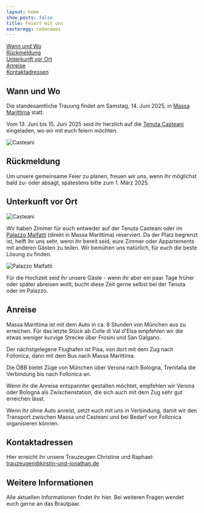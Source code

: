 ```yaml
---
layout: home
show_posts: false
title: Feiert mit uns
easteregg: codenames
---
```


[Wann und Wo](#wann-und-wo)   
[Rückmeldung](#rückmeldung)  
[Unterkunft vor Ort](#unterkunft-vor-ort)  
[Anreise](#anreise)  
[Kontaktadressen](#kontaktadressen)


## Wann und Wo

Die standesamtliche Trauung findet am Samstag, 14. Juni 2025, in [Massa Marittima](https://www.google.com/maps/place/Municipality+of+Massa+Marittima/@43.0504119,10.8880151,20.78z/data=!3m1!5s0x1329eea87a186e11:0xc0810b2e46394cfc!4m15!1m8!3m7!1s0x1329ec02565ae7e5:0x8486199bd0c53120!2s58024+Massa+Marittima,+Grosseto,+Italien!3b1!8m2!3d43.0484939!4d10.8876394!16zL20vMDkwbmgx!3m5!1s0x1329ec04bf87e9af:0x69f3345154f94833!8m2!3d43.0504537!4d10.8880899!16s%2Fg%2F121dvj2b?entry=ttu&g_ep=EgoyMDI0MTExMy4xIKXMDSoASAFQAw%3D%3D) statt.

Vom 13. Juni bis 15. Juni 2025 seid ihr herzlich auf die [Tenuta Casteani](https://www.casteani.it/de/) eingeladen, wo wir mit euch feiern möchten.

<img src="{{site.baseurl | prepend: site.url}}/assets/img/casteani.png" alt="Casteani" />

## Rückmeldung

Um unsere gemeinsame Feier zu planen, freuen wir uns, wenn ihr möglichst bald zu- oder absagt, spätestens bitte zum 1. März 2025.

## Unterkunft vor Ort

<img src="{{site.baseurl | prepend: site.url}}/assets/img/casteani_unterkunft.png" alt="Casteani" />

Wir haben Zimmer für euch entweder auf der Tenuta Casteani oder im [Palazzo Malfatti](https://www.palazzomalfattiresidenzadepoca.com/?lang=en) (direkt in Massa Marittima) reserviert. 
Da der Platz begrenzt ist, helft ihr uns sehr, wenn ihr bereit seid, eure Zimmer oder Appartements mit anderen Gästen zu teilen. 
Wir bemühen uns natürlich, für euch die beste Lösung zu finden.

<img src="{{site.baseurl | prepend: site.url}}/assets/img/palazzo_malfatti.png" alt="Palazzo Malfatti" />


Für die Hochzeit seid ihr unsere Gäste - wenn ihr aber ein paar Tage früher oder später abreisen wollt, bucht diese Zeit gerne selbst bei der Tenuta oder im Palazzo.


## Anreise

Massa Marittima ist mit dem Auto in ca. 8 Stunden von München aus zu erreichen. 
Für das letzte Stück ab Colle di Val d'Elsa empfehlen wir die etwas weniger 
kurvige Strecke über Frosini und San Galgano.

Der nächstgelegene Flughafen ist Pisa, von dort mit dem Zug nach Follonica, dann mit dem Bus nach Massa Marittima.

Die ÖBB bietet Züge von München über Verona nach Bologna, Trenitalia die Verbindung bis nach Follonica an.

Wenn ihr die Anreise entspannter gestalten möchtet, empfehlen wir Verona oder Bologna als Zwischenstation, die sich auch mit dem Zug sehr gut erreichen lässt.

Wenn ihr ohne Auto anreist, setzt euch mit uns in Verbindung, damit wir den Transport zwischen Massa und Casteani und bei Bedarf von Follonica organisieren können.

<!--
## Geschenke

Gute Bücher, interessante Bilder, Zeit mit euch ... klein, leicht, transportabel und schön. ;)
-->

## Kontaktadressen

Hier erreicht ihr unsere Trauzeugen Christine und Raphael: [trauzeugen@kirstin-und-jonathan.de](mailto:trauzeugen@kirstin-und-jonathan.de)


## Weitere Informationen

Alle aktuellen Informationen findet ihr hier. Bei weiteren Fragen wendet euch gerne an das Brautpaar. 
